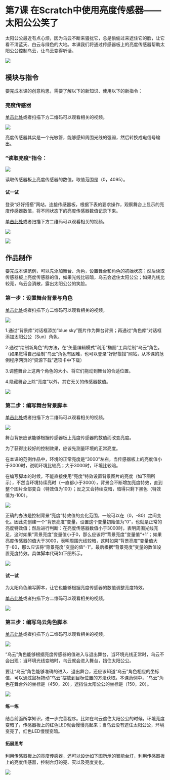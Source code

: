 # 第7课 在Scratch中使用亮度传感器——太阳公公笑了

太阳公公最近有点心烦，因为乌云不断来骚扰它，总是偷偷过来遮住它的脸，让它看不清蓝天、白云与绿色的大地。本课我们将通过传感器板上的亮度传感器帮助太阳公公控制乌云，让乌云变得听话。

![](https://github.com/Haohaodada-official/docs/tree/75ec2c4586880d18df756ec3d2daf4b3d5ddb66f/.gitbook/assets/Scratch-sensor7-1.png)

## 模块与指令

要完成本课的创意构思，需要了解以下的新知识、使用以下的新指令：

### 亮度传感器

[单击此处](http://www.haohaodada.com/video/b10701)或者扫描下方二维码可以观看相关的视频。

![](https://github.com/Haohaodada-official/docs/tree/75ec2c4586880d18df756ec3d2daf4b3d5ddb66f/.gitbook/assets/Scratch-sensor7-3.png)

亮度传感器其实是一个光敏管，能够感知周围光线的强弱，然后转换成电信号输出。

### ”读取亮度“指令：

![](https://github.com/Haohaodada-official/docs/tree/75ec2c4586880d18df756ec3d2daf4b3d5ddb66f/.gitbook/assets/Scratch-sensor7-4.png)

读取传感器板上亮度传感器的数值，取值范围是（0，4095）。

#### 试一试

登录“好好搭搭”网站，连接传感器板，根据下表的要求操作，观察舞台上显示的亮度传感器数值，将不同状态下的亮度传感器数值记录下来。

[单击此处](http://www.haohaodada.com/video/b10702)或者扫描下方二维码可以观看相关的视频。

![](https://github.com/Haohaodada-official/docs/tree/75ec2c4586880d18df756ec3d2daf4b3d5ddb66f/.gitbook/assets/Scratch-sensor7-5.png)

![](https://github.com/Haohaodada-official/docs/tree/75ec2c4586880d18df756ec3d2daf4b3d5ddb66f/.gitbook/assets/Scratch-sensor7-b1.png)

## 作品制作

要完成本课范例，可以先添加舞台、角色，设置舞台和角色的初始状态；然后读取传感器板上亮度传感器的值，如果光线比较暗，乌云会遮住太阳公公；如果光线比较亮，乌云会消散，露出太阳公公的笑脸。

### 第一步：设置舞台背景与角色

[单击此处](http://www.haohaodada.com/video/b10703)或者扫描下方二维码可以观看相关的视频。

![](https://github.com/Haohaodada-official/docs/tree/75ec2c4586880d18df756ec3d2daf4b3d5ddb66f/.gitbook/assets/Scratch-sensor7-7.png)

1.通过“背景库”对话框添加“blue sky”图片作为舞台背景；再通过“角色库”对话框添加太阳公公（Sun）角色。

2.通过“绘制新角色”的方法，在“矢量编辑模式”利用“椭圆”工具绘制“乌云”角色。（如果觉得自己绘制“乌云”角色有困难，也可以登录“好好搭搭”网站，从本课的范例程序网页的“资源下载”选项卡中下载）

3.调整舞台上这两个角色的大小、将它们拖动到舞台的合适位置。

4.隐藏舞台上除“亮度”以外，其它无关的传感器数值。

![](https://github.com/Haohaodada-official/docs/tree/75ec2c4586880d18df756ec3d2daf4b3d5ddb66f/.gitbook/assets/Scratch-sensor7-8.png)

### 第二步：编写舞台背景脚本

[单击此处](http://www.haohaodada.com/video/b10703)或者扫描下方二维码可以观看相关的视频。

![](https://github.com/Haohaodada-official/docs/tree/75ec2c4586880d18df756ec3d2daf4b3d5ddb66f/.gitbook/assets/Scratch-sensor7-9.png)

舞台背景应该能够根据传感器板上亮度传感器的数值而改变亮度。

为了获得比较好的控制效果，应该先测量环境的正常亮度。

在本课的范例作品中，环境的正常亮度是“3000”左右，当传感器板上的亮度值小于3000时，说明环境比较亮；大于3000时，环境比较暗。

在编写脚本的时候，不能直接使用“亮度”特效设置背景图片的亮度（如下图所示），不然当环境持续亮时（一直都小于3000），背景会不断增加亮度特效，直到整个图片全部变白（特效值为100）；反之又会持续变暗，暗得只剩下黑色（特效值为-100）。

![](https://github.com/Haohaodada-official/docs/tree/75ec2c4586880d18df756ec3d2daf4b3d5ddb66f/.gitbook/assets/Scratch-sensor7-10.png)

正确的办法是控制背景“亮度”特效值的变化范围，一般可以在（0，-80）之间变化。因此先创建一个“背景亮度”变量，设置这个变量初始值为“0”，也就是正常的亮度特效值；然后进行判断：在亮度传感器数值小于3000时，表明周围光线充足，这时如果“背景亮度”变量值小于0，那么应该将“背景亮度”变量值“+1”；如果亮度传感器的值大于3000，表明周围光线较暗，这时如果“背景亮度”变量值大于-80，那么应该将“背景亮度”变量的值“-1”。最后根据“背景亮度”变量的数值设置亮度特效。具体脚本代码如下图所示。

![](https://github.com/Haohaodada-official/docs/tree/75ec2c4586880d18df756ec3d2daf4b3d5ddb66f/.gitbook/assets/Scratch-sensor7-11.png)

#### 试一试

为太阳角色编写脚本，让它也能够根据亮度传感器的数值调整亮度特效。

[单击此处](http://www.haohaodada.com/video/b10704)或者扫描下方二维码可以观看相关的视频。

![](https://github.com/Haohaodada-official/docs/tree/75ec2c4586880d18df756ec3d2daf4b3d5ddb66f/.gitbook/assets/Scratch-sensor7-12.png)

### 第三步：编写乌云角色脚本

[单击此处](http://www.haohaodada.com/video/b10705)或者扫描下方二维码可以观看相关的视频。

![](https://github.com/Haohaodada-official/docs/tree/75ec2c4586880d18df756ec3d2daf4b3d5ddb66f/.gitbook/assets/Scratch-sensor7-13.png)

“乌云”角色能够根据亮度传感器的值进入与退出舞台，当环境光线正常时，乌云不会出现；当环境光线变暗时，乌云就会进入舞台，挡住太阳公公。

要让“乌云”角色能够准确的进入、退出舞台，还应该知道“乌云”角色相应的坐标值，可以通过鼠标拖动“乌云”摆放到目标位置的方法获取。本课范例中，“乌云”角色在舞台外的坐标是（450，20），遮挡住太阳公公的坐标是（150，20）。

![](https://github.com/Haohaodada-official/docs/tree/75ec2c4586880d18df756ec3d2daf4b3d5ddb66f/.gitbook/assets/Scratch-sensor7-14.png)

#### 练一练

结合前面所学知识，进一步完善程序。比如在乌云遮住太阳公公的时候，环境亮度变暗了，传感器板上的红色LED就会慢慢亮起来；当乌云没有遮住太阳公公，环境变亮了，红色LED慢慢变暗。

#### 拓展思考

利用传感器板上的亮度传感器，还可以设计如下图所示的智能台灯，利用传感器板上的亮度传感器，控制台灯的亮、灭以及亮度变化。

![](https://github.com/Haohaodada-official/docs/tree/75ec2c4586880d18df756ec3d2daf4b3d5ddb66f/.gitbook/assets/Scratch-sensor7-15.png)


